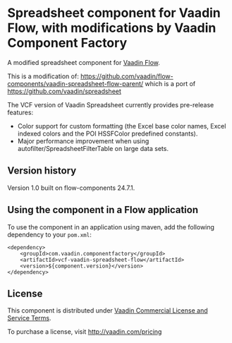 # Spreadsheet component for Vaadin Flow, with modifications by Vaadin Component Factory

A modified spreadsheet component for [Vaadin Flow](https://github.com/vaadin/flow).

This is a modification of: https://github.com/vaadin/flow-components/vaadin-spreadsheet-flow-parent/
which is a port of https://github.com/vaadin/spreadsheet

The VCF version of Vaadin Spreadsheet currently provides pre-release features:

* Color support for custom formatting (the Excel base color names, Excel indexed
  colors and the POI HSSFColor predefined constants).
* Major performance improvement when using autofilter/SpreadsheetFilterTable on large
  data sets.

## Version history

Version 1.0 built on flow-components 24.7.1.

## Using the component in a Flow application

To use the component in an application using maven,
add the following dependency to your `pom.xml`:
```
<dependency>
    <groupId>com.vaadin.componentfactory</groupId>
    <artifactId>vcf-vaadin-spreadsheet-flow</artifactId>
    <version>${component.version}</version>
</dependency>
```

## License

This component is distributed under [Vaadin Commercial License and Service Terms](https://vaadin.com/commercial-license-and-service-terms).

To purchase a license, visit http://vaadin.com/pricing

